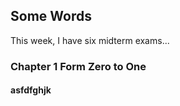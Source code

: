 ## Some Words
This week, I have six midterm exams...

### Chapter 1 Form Zero to One
#### asfdfghjk
